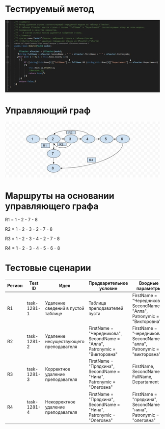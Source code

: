 # Тестируемый метод
![alt text](CODE.jpg "Тестируемый метод")
# Управляющий граф
![alt text](GRAPH.jpg "Управляющий граф")

# Маршруты на основании управляющего графа
R1 = 1 - 2 - 7 - 8

R2 = 1 - 2 - 3 - 2 - 7 - 8

R3 = 1 - 2 - 3 - 4 - 2 - 7 - 8

R4 = 1 - 2 - 3 - 4 - 5 - 6 - 8

# Тестовые сценарии

| Регион | Test ID | Идея | Предварительное условие | Входные параметры | Ожидаемый результат | 
| --- | --- | --- | --- | --- | --- |
| R1 | task-1281-1 | Удаление сведений в пустой таблице | Таблица преподавателей пуста | FirstName = "Чередникова", SecondName = "Алла",  Patronymic = "Викторовна" | false |
| R2 | task-1281-2 | Удаление несуществующего преподавателя | FirstName = "Чередникова", SecondName = "Алла",  Patronymic = "Викторовна" | FirstName = "чередникова", SecondName = "алла",  Patronymic = "викторовна" | false |
| R3 | task-1281-3 | Корректное удаление преподавателя |  FirstName = "Прядкина", SecondName = "Нина",  Patronymic = "Олеговна" | FirstName, SecondName, FullName, Departament | true |
| R4 | task-1281-4 | Некорректное удаление преподавателя |  FirstName = "Прядкина", SecondName = "Нина",  Patronymic = "Олеговна" | FirstName = "прядкина", SecondName = "нина",  Patronymic = "олеговна" | false |                     
